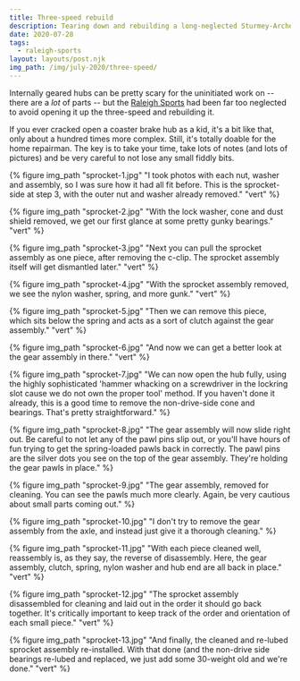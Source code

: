 ```yaml
---
title: Three-speed rebuild
description: Tearing down and rebuilding a long-neglected Sturmey-Archer three-speed hub.
date: 2020-07-28
tags:
  - raleigh-sports
layout: layouts/post.njk
img_path: /img/july-2020/three-speed/
---
```


Internally geared hubs can be pretty scary for the uninitiated work on -- there are a *lot* of parts -- but the [Raleigh Sports](/tags/raleigh-sports/) had been far too neglected to avoid opening it up the three-speed and rebuilding it.

If you ever cracked open a coaster brake hub as a kid, it's a bit like that, only about a hundred times more complex. Still, it's totally doable for the home repairman. The key is to take your time, take lots of notes (and lots of pictures) and be very careful to not lose any small fiddly bits.

<div class="photogrid">
  {% figure img_path "sprocket-1.jpg" "I took photos with each nut, washer and assembly, so I was sure how it had all fit before. This is the sprocket-side at step 3, with the outer nut and washer already removed." "vert" %}

  {% figure img_path "sprocket-2.jpg" "With the lock washer, cone and dust shield removed, we get our first glance at some pretty gunky bearings." "vert" %}

  {% figure img_path "sprocket-3.jpg" "Next you can pull the sprocket assembly as one piece, after removing the c-clip. The sprocket assembly itself will get dismantled later." "vert" %}

  {% figure img_path "sprocket-4.jpg" "With the sprocket assembly removed, we see the nylon washer, spring, and more gunk." "vert" %}

  {% figure img_path "sprocket-5.jpg" "Then we can remove this piece, which sits below the spring and acts as a sort of clutch against the gear assembly." "vert" %}

  {% figure img_path "sprocket-6.jpg" "And now we can get a better look at the gear assembly in there." "vert" %}

  {% figure img_path "sprocket-7.jpg" "We can now open the hub fully, using the highly sophisticated 'hammer whacking on a screwdriver in the lockring slot cause we do not own the proper tool' method. If you haven't done it already, this is a good time to remove the non-drive-side cone and bearings. That's pretty straightforward." %}

  {% figure img_path "sprocket-8.jpg" "The gear assembly will now slide right out. Be careful to not let any of the pawl pins slip out, or you'll have hours of fun trying to get the spring-loaded pawls back in correctly. The pawl pins are the silver dots you see on the top of the gear assembly. They're holding the gear pawls in place." %}

  {% figure img_path "sprocket-9.jpg" "The gear assembly, removed for cleaning. You can see the pawls much more clearly. Again, be very cautious about small parts coming out." %}

  {% figure img_path "sprocket-10.jpg" "I don't try to remove the gear assembly from the axle, and instead just give it a thorough cleaning." %}

  {% figure img_path "sprocket-11.jpg" "With each piece cleaned well, reassembly is, as they say, the reverse of disassembly. Here, the gear assembly, clutch, spring, nylon washer and hub end are all back in place." "vert" %}

  {% figure img_path "sprocket-12.jpg" "The sprocket assembly disassembled for cleaning and laid out in the order it should go back together. It's critically important to keep track of the order and orientation of each small piece." "vert" %}

  {% figure img_path "sprocket-13.jpg" "And finally, the cleaned and re-lubed sprocket assembly re-installed. With that done (and the non-drive side bearings re-lubed and replaced, we just add some 30-weight old and we're done." "vert" %}

</div>

